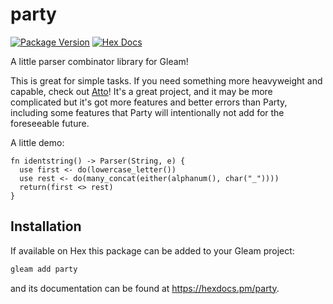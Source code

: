 # party

[![Package Version](https://img.shields.io/hexpm/v/party)](https://hex.pm/packages/party)
[![Hex Docs](https://img.shields.io/badge/hex-docs-ffaff3)](https://hexdocs.pm/party/)

A little parser combinator library for Gleam!

This is great for simple tasks. If you need something more heavyweight and capable, check out [Atto](https://hexdocs.pm/atto)! It's a great project, and it may be more complicated but it's got more features and better errors than Party, including some features that Party will intentionally not add for the foreseeable future.

A little demo:
```gleam
fn identstring() -> Parser(String, e) {
  use first <- do(lowercase_letter())
  use rest <- do(many_concat(either(alphanum(), char("_"))))
  return(first <> rest)
}
```

## Installation

If available on Hex this package can be added to your Gleam project:

```sh
gleam add party
```

and its documentation can be found at <https://hexdocs.pm/party>.
